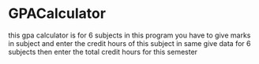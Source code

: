 # GPACalculator
this gpa calculator is for 6 subjects
in this program you have to give marks in subject and enter the credit hours of this subject
in same give data for 6 subjects
then enter the total credit hours for this semester
